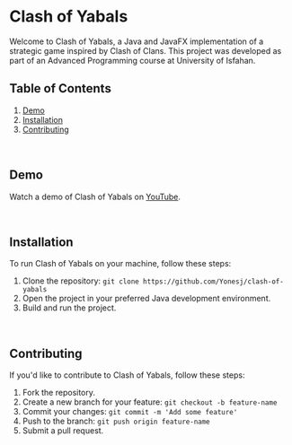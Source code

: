 # Clash of Yabals

Welcome to Clash of Yabals, a Java and JavaFX implementation of a strategic game inspired by Clash of Clans. This project was developed as part of an Advanced Programming course at University of Isfahan.


## Table of Contents
1. [Demo](#demo)
2. [Installation](#installation)
3. [Contributing](#contributing)

<br />

## Demo

Watch a demo of Clash of Yabals on [YouTube](https://youtu.be/dGeyKZ1-rhY?si=4FgeoDTL8pNzcdkb).

<br />

## Installation

To run Clash of Yabals on your machine, follow these steps:

1. Clone the repository: `git clone https://github.com/Yonesj/clash-of-yabals`
2. Open the project in your preferred Java development environment.
3. Build and run the project.


<br />

## Contributing

If you'd like to contribute to Clash of Yabals, follow these steps:

1. Fork the repository.
2. Create a new branch for your feature: `git checkout -b feature-name`
3. Commit your changes: `git commit -m 'Add some feature'`
4. Push to the branch: `git push origin feature-name`
5. Submit a pull request.
